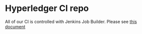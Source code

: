 # Hyperledger CI repo

All of our CI is controlled with Jenkins Job Builder. Please see [this document](docs/fabric_ci_process.md)

